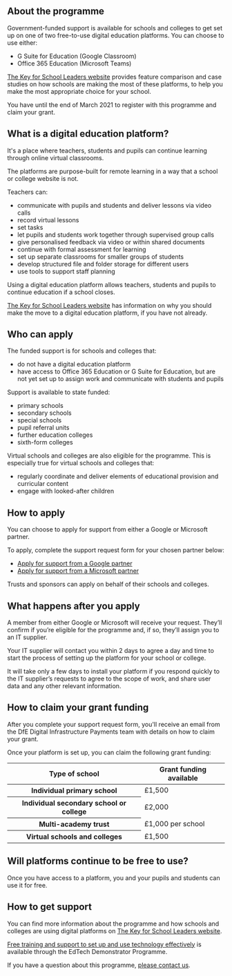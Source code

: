 ## About the programme

Government-funded support is available for schools and colleges to get set up on one of two free-to-use digital education platforms. You can choose to use either:

* G Suite for Education (Google Classroom)
* Office 365 Education (Microsoft Teams)

[The Key for School Leaders website](https://covid19.thekeysupport.com/covid-19/deliver-remote-learning/make-tech-work-you/feature-comparison-g-suite-education-and-office-365-education/?marker=content-body) provides feature comparison and case studies on how schools are making the most of these platforms, to help you make the most appropriate choice for your school.

You have until the end of March 2021 to register with this programme and claim your grant.

## What is a digital education platform?
It's a place where teachers, students and pupils can continue learning through online virtual classrooms.

The platforms are purpose-built for remote learning in a way that a school or college website is not.

Teachers can:

* communicate with pupils and students and deliver lessons via video calls
* record virtual lessons 
* set tasks
* let pupils and students work together through supervised group calls
* give personalised feedback via video or within shared documents
* continue with formal assessment for learning
* set up separate classrooms for smaller groups of students
* develop structured file and folder storage for different users
* use tools to support staff planning

Using a digital education platform allows teachers, students and pupils to continue education if a school closes.

[The Key for School Leaders website](https://covid19.thekeysupport.com/covid-19/deliver-remote-learning/lead-your-approach/why-every-school-should-be-using-digital-education-platform/) has information on why you should make the move to a digital education platform, if you have not already. 

## Who can apply

The funded support is for schools and colleges that:

* do not have a digital education platform
* have access to Office 365 Education or G Suite for Education, but are not yet set up to assign work and communicate with students and pupils

Support is available to state funded:

* primary schools
* secondary schools
* special schools
* pupil referral units
* further education colleges
* sixth-form colleges

Virtual schools and colleges are also eligible for the programme. This is especially true for virtual schools and colleges that:

* regularly coordinate and deliver elements of educational provision and curricular content
* engage with looked-after children

## How to apply

You can choose to apply for support from either a Google or Microsoft partner.

To apply, complete the support request form for your chosen partner below:

* [Apply for support from a Google partner](https://docs.google.com/forms/d/e/1FAIpQLSc45tWnxrk0ZPyhEE4UioGAxDF_2eYNEuE3lLzY_P6Hpo8jxg/viewform)
* [Apply for support from a Microsoft partner](https://forms.office.com/Pages/ResponsePage.aspx?id=v4j5cvGGr0GRqy180BHbR8OxR8KDk1BHllyTqp9sEZBUNEVJNDlRN0U1WUtQWk1KTjY5RDFCM1M3VyQlQCN0PWcu)

Trusts and sponsors can apply on behalf of their schools and colleges.

## What happens after you apply

A member from either Google or Microsoft will receive your request. They’ll confirm if you’re eligible for the programme and, if so, they’ll assign you to an IT supplier. 

Your IT supplier will contact you within 2 days to agree a day and time to start the process of setting up the platform for your school or college. 

It will take only a few days to install your platform if you respond quickly to the IT supplier’s requests to agree to the scope of work, and share user data and any other relevant information. 

## How to claim your grant funding

After you complete your support request form, you'll receive an email from the DfE Digital Infrastructure Payments team with details on how to claim your grant. 

Once your platform is set up, you can claim the following grant funding:

<table class="govuk-table">
  <thead class="govuk-table__head">
    <tr class="govuk-table__row">
      <th scope="col" class="govuk-table__header">Type of school</th>
      <th scope="col" class="govuk-table__header">Grant funding available</th>
    </tr>
  </thead>
  <tbody class="govuk-table__body">
      <tr class="govuk-table__row">
        <th scope="row" class="govuk-table__header">Individual primary school</th>
        <td class="govuk-table__cell">£1,500</td>
      </tr>
      <tr class="govuk-table__row">
        <th scope="row" class="govuk-table__header">Individual secondary school or college</th>
        <td class="govuk-table__cell">£2,000</td>
      </tr>
      <tr class="govuk-table__row">
        <th scope="row" class="govuk-table__header">Multi-academy trust</th>
        <td class="govuk-table__cell">£1,000 per school</td>
      </tr>
      <tr class="govuk-table__row">
        <th scope="row" class="govuk-table__header">Virtual schools and colleges</th>
        <td class="govuk-table__cell">£1,500</td>
      </tr>
  </tbody>
</table>

## Will platforms continue to be free to use?

Once you have access to a platform, you and your pupils and students can use it for free.

## How to get support
You can find more information about the programme and how schools and colleges are using digital platforms on [The Key for School Leaders website](https://covid19.thekeysupport.com/covid-19/deliver-remote-learning/make-tech-work-you/digital-education-platform-hub/).

[Free training and support to set up and use technology effectively](/EdTech-demonstrator-programme) is available through the EdTech Demonstrator Programme.

If you have a question about this programme, [please contact us](/get-support).
